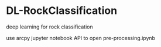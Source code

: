 # DL-RockClassification
deep learning for rock classification

use arcpy jupyter notebook API to open pre-processing.ipynb
